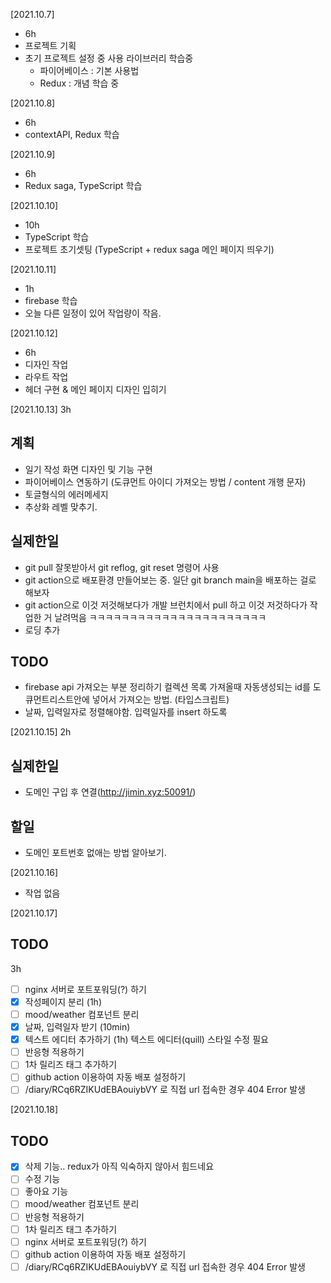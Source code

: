 [2021.10.7]

-   6h
-   프로젝트 기획
-   초기 프로젝트 설정 중 사용 라이브러리 학습중
    -   파이어베이스 : 기본 사용법
    -   Redux : 개념 학습 중

[2021.10.8]

-   6h
-   contextAPI, Redux 학습

[2021.10.9]

-   6h
-   Redux saga, TypeScript 학습

[2021.10.10]

-   10h
-   TypeScript 학습
-   프로젝트 초기셋팅 (TypeScript + redux saga 메인 페이지 띄우기)

[2021.10.11]

-   1h
-   firebase 학습
-   오늘 다른 일정이 있어 작업량이 작음.

[2021.10.12]

-   6h
-   디자인 작업
-   라우트 작업
-   헤더 구현 & 메인 페이지 디자인 입히기

[2021.10.13]
3h

## 계획

-   일기 작성 화면 디자인 및 기능 구현
-   파이어베이스 연동하기 (도큐먼트 아이디 가져오는 방법 / content 개행 문자)
-   토글형식의 에러메세지
-   추상화 레벨 맞추기.

## 실제한일

-   git pull 잘못받아서 git reflog, git reset 명령어 사용
-   git action으로 배포환경 만들어보는 중.
    일단 git branch main을 배포하는 걸로 해보자
-   git action으로 이것 저것해보다가 개발 브런치에서 pull 하고 이것 저것하다가 작업한 거 날려먹음 ㅋㅋㅋㅋㅋㅋㅋㅋㅋㅋㅋㅋㅋㅋㅋㅋㅋㅋㅋㅋㅋㅋ
-   로딩 추가

## TODO

-   firebase api 가져오는 부분 정리하기
    컬렉션 목록 가져올때 자동생성되는 id를 도큐먼트리스트안에 넣어서 가져오는 방법. (타입스크립트)
-   날짜, 입력일자로 정렬해야함. 입력일자를 insert 하도록

[2021.10.15]
2h

## 실제한일

-   도메인 구입 후 연결(http://jimin.xyz:50091/)

## 할일

-   도메인 포트번호 없애는 방법 알아보기.

[2021.10.16]

-   작업 없음

[2021.10.17]

## TODO

3h

-   [ ] nginx 서버로 포트포워딩(?) 하기
-   [x] 작성페이지 분리 (1h)
-   [ ] mood/weather 컴포넌트 분리
-   [x] 날짜, 입력일자 받기 (10min)
-   [x] 텍스트 에디터 추가하기 (1h) 텍스트 에디터(quill) 스타일 수정 필요
-   [ ] 반응형 적용하기
-   [ ] 1차 릴리즈 태그 추가하기
-   [ ] github action 이용하여 자동 배포 설정하기
-   [ ] /diary/RCq6RZIKUdEBAouiybVY 로 직접 url 접속한 경우 404 Error 발생

[2021.10.18]

## TODO

-   [x] 삭제 기능.. redux가 아직 익숙하지 않아서 힘드네요
-   [ ] 수정 기능
-   [ ] 좋아요 기능
-   [ ] mood/weather 컴포넌트 분리
-   [ ] 반응형 적용하기
-   [ ] 1차 릴리즈 태그 추가하기
-   [ ] nginx 서버로 포트포워딩(?) 하기
-   [ ] github action 이용하여 자동 배포 설정하기
-   [ ] /diary/RCq6RZIKUdEBAouiybVY 로 직접 url 접속한 경우 404 Error 발생

